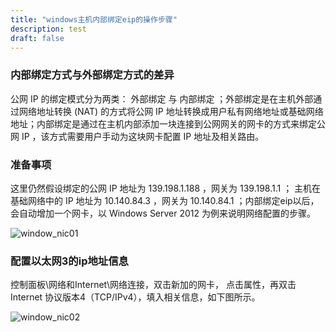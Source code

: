 ```yaml
---
title: "windows主机内部绑定eip的操作步骤"
description: test
draft: false
---
```


### 内部绑定方式与外部绑定方式的差异

公网 IP 的绑定模式分为两类： 外部绑定 与 内部绑定 ；外部绑定是在主机外部通过网络地址转换 (NAT) 的方式将公网 IP 地址转换成用户私有网络地址或基础网络地址；内部绑定是通过在主机内部添加一块连接到公网网关的网卡的方式来绑定公网 IP ，该方式需要用户手动为这块网卡配置 IP 地址及相关路由。

### 准备事项
这里仍然假设绑定的公网 IP 地址为 139.198.1.188 ，网关为 139.198.1.1 ； 主机在基础网络中的 IP 地址为 10.140.84.3 ，网关为 10.140.84.1 ；内部绑定eip以后，会自动增加一个网卡，以 Windows Server 2012 为例来说明网络配置的步骤。

![window_nic01](../homer/window_nic01.png)

### 配置以太网3的ip地址信息

控制面板\网络和Internet\网络连接，双击新加的网卡， 点击属性，再双击Internet 协议版本4（TCP/IPv4），填入相关信息，如下图所示。

![window_nic02](..\homer\window_nic02.png)

